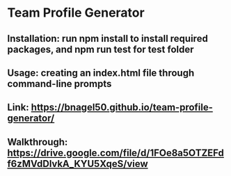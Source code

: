 # Team Profile Generator

## Installation: run npm install to install required packages, and npm run test for test folder

## Usage: creating an index.html file through command-line prompts

## Link: https://bnagel50.github.io/team-profile-generator/

## Walkthrough: https://drive.google.com/file/d/1FOe8a5OTZEFdf6zMVdDlvkA_KYU5XqeS/view

